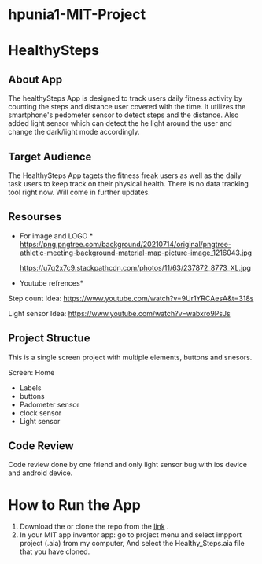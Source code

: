 # hpunia1-MIT-Project
# HealthySteps

## About App
The healthySteps App is designed to track users daily fitness activity by counting the steps and distance user covered with the time. It utilizes the smartphone's pedometer sensor to detect steps and the distance. Also added light sensor  which can detect the he light around the user and change the dark/light mode accordingly. 

## Target Audience
The HealthySteps App tagets the fitness freak users as well as the daily task users to keep track on their physical health. There is no data tracking tool right now. Will come in further updates.


## Resourses

* For image and LOGO *
  https://png.pngtree.com/background/20210714/original/pngtree-athletic-meeting-background-material-map-picture-image_1216043.jpg

  https://u7q2x7c9.stackpathcdn.com/photos/11/63/237872_8773_XL.jpg

* Youtube refrences*

Step count Idea: https://www.youtube.com/watch?v=9Ur1YRCAesA&t=318s

Light sensor Idea: https://www.youtube.com/watch?v=wabxro9PsJs



## Project Structue

This is a single screen project with multiple elements, buttons and snesors.

Screen: Home
* Labels
* buttons
* Padometer sensor
* clock sensor
* Light sensor

## Code Review
Code review done by one friend and only light sensor bug with ios device and android device.

# How to Run the App
1. Download the or clone the repo from the [link](https://github.com/nic-dgl104-winter-2024/hpunia1-MIT-project) .
2. In your MIT app inventor app: go to project menu and select impport project (.aia) from my computer, And select the Healthy_Steps.aia file that you have cloned.
